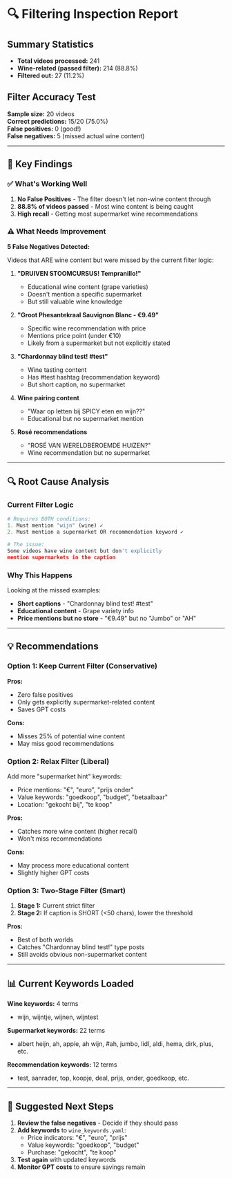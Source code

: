# 🔍 Filtering Inspection Report

## Summary Statistics

- **Total videos processed:** 241
- **Wine-related (passed filter):** 214 (88.8%)
- **Filtered out:** 27 (11.2%)

## Filter Accuracy Test

**Sample size:** 20 videos  
**Correct predictions:** 15/20 (75.0%)  
**False positives:** 0 (good!)  
**False negatives:** 5 (missed actual wine content)

---

## 🎯 Key Findings

### ✅ What's Working Well

1. **No False Positives** - The filter doesn't let non-wine content through
2. **88.8% of videos passed** - Most wine content is being caught
3. **High recall** - Getting most supermarket wine recommendations

### ⚠️ What Needs Improvement

**5 False Negatives Detected:**

Videos that ARE wine content but were missed by the current filter logic:

1. **"DRUIVEN STOOMCURSUS! Tempranillo!"**
   - Educational wine content (grape varieties)
   - Doesn't mention a specific supermarket
   - But still valuable wine knowledge

2. **"Groot Phesantekraal Sauvignon Blanc - €9.49"**
   - Specific wine recommendation with price
   - Mentions price point (under €10)
   - Likely from a supermarket but not explicitly stated

3. **"Chardonnay blind test! #test"**
   - Wine tasting content
   - Has #test hashtag (recommendation keyword)
   - But short caption, no supermarket

4. **Wine pairing content**
   - "Waar op letten bij SPICY eten en wijn??"
   - Educational but no supermarket mention

5. **Rosé recommendations**
   - "ROSÉ VAN WERELDBEROEMDE HUIZEN?"
   - Wine recommendation but no supermarket

---

## 🔍 Root Cause Analysis

### Current Filter Logic

```python
# Requires BOTH conditions:
1. Must mention "wijn" (wine) ✓
2. Must mention a supermarket OR recommendation keyword ✓

# The issue:
Some videos have wine content but don't explicitly 
mention supermarkets in the caption
```

### Why This Happens

Looking at the missed examples:
- **Short captions** - "Chardonnay blind test! #test"
- **Educational content** - Grape variety info
- **Price mentions but no store** - "€9.49" but no "Jumbo" or "AH"

---

## 💡 Recommendations

### Option 1: Keep Current Filter (Conservative)
**Pros:**
- Zero false positives
- Only gets explicitly supermarket-related content
- Saves GPT costs

**Cons:**
- Misses 25% of potential wine content
- May miss good recommendations

### Option 2: Relax Filter (Liberal)
Add more "supermarket hint" keywords:
- Price mentions: "€", "euro", "prijs onder"
- Value keywords: "goedkoop", "budget", "betaalbaar"
- Location: "gekocht bij", "te koop"

**Pros:**
- Catches more wine content (higher recall)
- Won't miss recommendations

**Cons:**
- May process more educational content
- Slightly higher GPT costs

### Option 3: Two-Stage Filter (Smart)
1. **Stage 1:** Current strict filter
2. **Stage 2:** If caption is SHORT (<50 chars), lower the threshold

**Pros:**
- Best of both worlds
- Catches "Chardonnay blind test!" type posts
- Still avoids obvious non-supermarket content

---

## 📊 Current Keywords Loaded

**Wine keywords:** 4 terms
- wijn, wijntje, wijnen, wijntest

**Supermarket keywords:** 22 terms  
- albert heijn, ah, appie, ah wijn, #ah, jumbo, lidl, aldi, hema, dirk, plus, etc.

**Recommendation keywords:** 12 terms
- test, aanrader, top, koopje, deal, prijs, onder, goedkoop, etc.

---

## 🎯 Suggested Next Steps

1. **Review the false negatives** - Decide if they should pass
2. **Add keywords** to `wine_keywords.yaml`:
   - Price indicators: "€", "euro", "prijs"
   - Value keywords: "goedkoop", "budget"
   - Purchase: "gekocht", "te koop"
3. **Test again** with updated keywords
4. **Monitor GPT costs** to ensure savings remain

